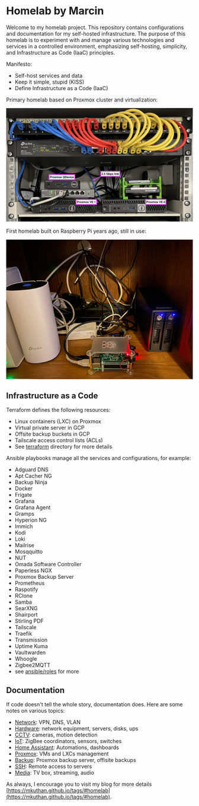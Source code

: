 # Homelab by Marcin

Welcome to my homelab project. This repository contains configurations and documentation for my self-hosted infrastructure. The purpose of this homelab is to experiment with and manage various technologies and services in a controlled environment, emphasizing self-hosting, simplicity, and Infrastructure as Code (IaaC) principles.

Manifesto:

* Self-host services and data
* Keep it simple, stupid (KISS)
* Define Infrastructure as a Code (IaaC)

Primary homelab based on Proxmox cluster and virtualization:

![Wieprz](docs/wieprz.jpg)

First homelab built on Raspberry Pi years ago, still in use:

![Bekasow](docs/bekasow.jpg)

## Infrastructure as a Code

Terraform defines the following resources:

* Linux containers (LXC) on Proxmox
* Virtual private server in GCP
* Offsite backup buckets in GCP
* Tailscale access control lists (ACLs)
* See [terraform](terraform) directory for more details

Ansible playbooks manage all the services and configurations, for example:

* Adguard DNS
* Apt Cacher NG
* Backup Ninja
* Docker
* Frigate
* Grafana
* Grafana Agent
* Gramps
* Hyperion NG
* Immich
* Kodi
* Loki
* Mailrise
* Mosqquitto
* NUT
* Omada Software Controller
* Paperless NGX
* Proxmox Backup Server
* Prometheus
* Raspotify
* RClone
* Samba
* SearXNG
* Shairport
* Stirling PDF
* Tailscale
* Traefik
* Transmission
* Uptime Kuma
* Vaultwarden
* Whoogle
* Zigbee2MQTT
* see [ansible/roles](ansible/roles) for more

## Documentation

If code doesn't tell the whole story, documentation does.
Here are some notes on various topics:

* [Network](docs/network.md): VPN, DNS, VLAN
* [Hardware](docs/hardware.md): network equipment, servers, disks, ups
* [CCTV](docs/cameras.md): cameras, motion detection
* [IoT](docs/iot.md): ZigBee coordinators, sensors, switches
* [Home Assistant](docs/ha.md): Automations, dashboards
* [Proxmox](docs/proxmox.md): VMs and LXCs management
* [Backup](docs/backup.md): Proxmox backup server, offisite backups
* [SSH](docs/ssh.md): Remote access to servers
* [Media](docs/media.md): TV box, streaming, audio

As always, I encourage you to visit my blog for more details [https://mkuthan.github.io/tags/#homelab](https://mkuthan.github.io/tags/#homelab).

